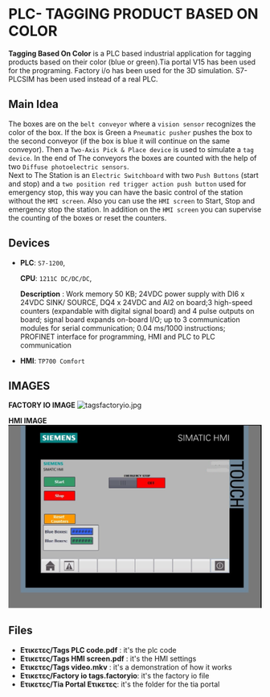 
# PLC- TAGGING PRODUCT BASED ON COLOR 

**Tagging Based On Color** is a PLC based industrial application for tagging products based on their color (blue or green).Tia portal V15 has been used for the programing.
Factory i/o has been used for the 3D simulation. S7-PLCSIM has been used instead of a real PLC.


## Main Idea

The boxes are on the `belt conveyor` where a `vision sensor` recognizes the color of the box. If the box is Green a `Pneumatic pusher` pushes the box to the second conveyor (if the box is blue it will continue on the same conveyor).
Then a `Two-Axis Pick & Place device` is used to simulate a `tag device`. In the end of The conveyors the boxes are counted with the help of two `Diffuse photoelectric sensors`.  
Next to The Station is an `Electric Switchboard` with two `Push Buttons` (start and stop) and a `two position red trigger action push button` used for emergency stop, this way you can have the basic control of the station without the `HMI screen`.
Also you can use the `HMI screen` to Start, Stop and emergency stop the station. In addition on the `HMI screen` you can supervise the counting of the boxes or reset the counters.





## Devices

- **PLC**:  `S7-1200`,

    **CPU**: `1211C DC/DC/DC`,

    **Description** : Work memory 50 KB; 24VDC power supply with DI6 x 24VDC SINK/ SOURCE, DQ4 x 24VDC and AI2 on
board;3 high-speed counters (expandable with digital signal board) and 4 pulse outputs on board; signal board expands on-board I/O; up to 3 communication modules for serial communication; 0.04 ms/1000 instructions; PROFINET interface for programming, HMI and PLC to PLC communication


- **HMI**: `TP700 Comfort`

## IMAGES

**FACTORY IO IMAGE**
![tagsfactoryio.jpg](/img/tagsfactoryio.jpg)

**HMI IMAGE**
![TagsHMI.jpg](img/TagsHMI.jpg)

## Files

- **Ετικετες/Tags PLC code.pdf** : it's the plc code
- **Ετικετες/Tags ΗΜΙ screen.pdf** : it's the HMI settings
- **Ετικετες/Tags video.mkv** : it's a demonstration of how it works
- **Ετικετες/Factory io tags.factoryio**: it's the factory io file 
- **Ετικετες/Tia Portal Ετικετες**: it's the folder for the tia portal
